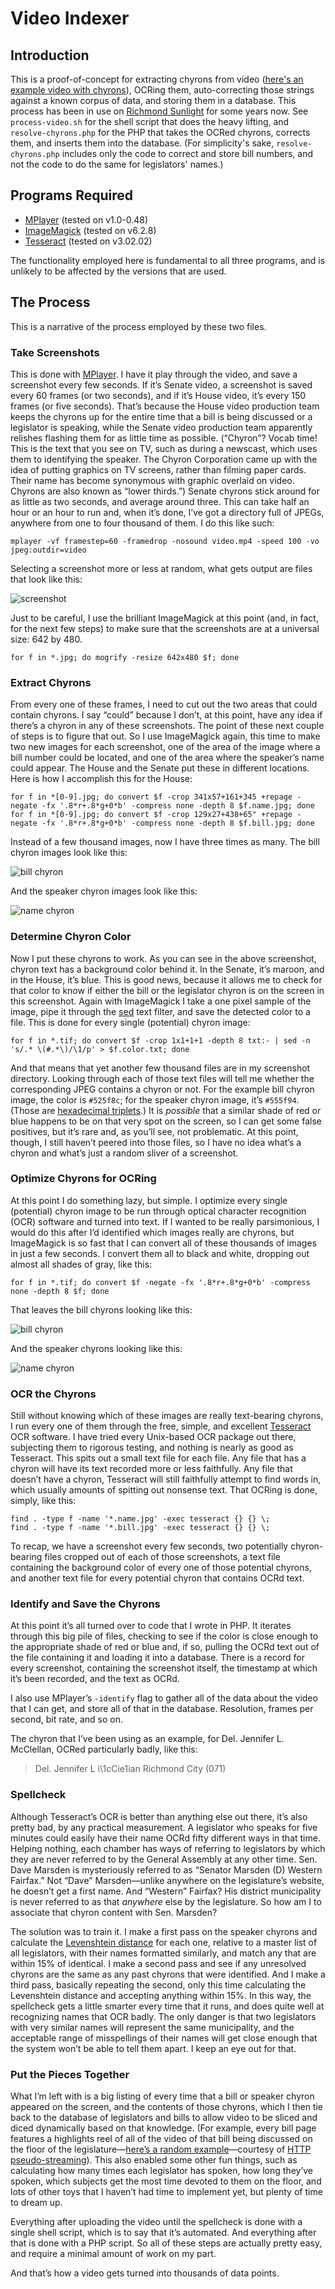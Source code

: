 # Video Indexer

## Introduction

This is a proof-of-concept for extracting chyrons from video ([here's an example video with chyrons](https://archive.org/details/senate20130121)), OCRing them, auto-correcting those strings against a known corpus of data, and storing them in a database. This process has been in use on [Richmond Sunlight](http://www.richmondsunlight.com/) for some years now. See `process-video.sh` for the shell script that does the heavy lifting, and `resolve-chyrons.php` for the PHP that takes the OCRed chyrons, corrects them, and inserts them into the database. (For simplicity's sake, `resolve-chyrons.php` includes only the code to correct and store bill numbers, and not the code to do the same for legislators' names.)

## Programs Required

* [MPlayer](http://www.mplayerhq.hu/) (tested on v1.0-0.48)
* [ImageMagick](http://www.imagemagick.org/) (tested on v6.2.8)
* [Tesseract](https://code.google.com/p/tesseract-ocr/) (tested on v3.02.02)

The functionality employed here is fundamental to all three programs, and is unlikely to be affected by the versions that are used.

## The Process

This is a narrative of the process employed by these two files.

### Take Screenshots

This is done with [MPlayer](http://www.mplayerhq.hu/). I have it play through the video, and save a screenshot every few seconds. If it’s Senate video, a screenshot is saved every 60 frames (or two seconds), and if it’s House video, it’s every 150 frames (or five seconds). That’s because the House video production team keeps the chyrons up for the entire time that a bill is being discussed or a legislator is speaking, while the Senate video production team apparently relishes flashing them for as little time as possible. (“Chyron”? Vocab time! This is the text that you see on TV, such as during a newscast, which uses them to identifying the speaker. The Chyron Corporation came up with the idea of putting graphics on TV screens, rather than filming paper cards. Their name has become synonymous with graphic overlaid on video. Chyrons are also known as “lower thirds.”) Senate chyrons stick around for as little as two seconds, and average around three. This can take half an hour or an hour to run and, when it’s done, I’ve got a directory full of JPEGs, anywhere from one to four thousand of them. I do this like such:

```
mplayer -vf framestep=60 -framedrop -nosound video.mp4 -speed 100 -vo jpeg:outdir=video
```

Selecting a screenshot more or less at random, what gets output are files that look like this:

![screenshot](http://waldo.jaquith.org/blog/wp-content/uploads/2011/02/screenshot.jpg)

Just to be careful, I use the brilliant ImageMagick at this point (and, in fact, for the next few steps) to make sure that the screenshots are at a universal size: 642 by 480.

```
for f in *.jpg; do mogrify -resize 642x480 $f; done
```

### Extract Chyrons

From every one of these frames, I need to cut out the two areas that could contain chyrons. I say “could” because I don’t, at this point, have any idea if there’s a chyron in any of these screenshots. The point of these next couple of steps is to figure that out. So I use ImageMagick again, this time to make two new images for each screenshot, one of the area of the image where a bill number could be located, and one of the area where the speaker’s name could appear. The House and the Senate put these in different locations. Here is how I accomplish this for the House:

```
for f in *[0-9].jpg; do convert $f -crop 341x57+161+345 +repage -negate -fx '.8*r+.8*g+0*b' -compress none -depth 8 $f.name.jpg; done
for f in *[0-9].jpg; do convert $f -crop 129x27+438+65" +repage -negate -fx '.8*r+.8*g+0*b' -compress none -depth 8 $f.bill.jpg; done
```

Instead of a few thousand images, now I have three times as many. The bill chyron images look like this:

![bill chyron](http://waldo.jaquith.org/blog/wp-content/uploads/2011/02/bill.gif)

And the speaker chyron images look like this:

![name chyron](http://waldo.jaquith.org/blog/wp-content/uploads/2011/02/name.gif)

### Determine Chyron Color

Now I put these chyrons to work. As you can see in the above screenshot, chyron text has a background color behind it. In the Senate, it’s maroon, and in the House, it’s blue. This is good news, because it allows me to check for that color to know if either the bill or the legislator chyron is on the screen in this screenshot. Again with ImageMagick I take a one pixel sample of the image, pipe it through the [sed](http://www.gnu.org/software/sed/) text filter, and save the detected color to a file. This is done for every single (potential) chyron image:

```
for f in *.tif; do convert $f -crop 1x1+1+1 -depth 8 txt:- | sed -n 's/.* \(#.*\)/\1/p' > $f.color.txt; done
```

And that means that yet another few thousand files are in my screenshot directory. Looking through each of those text files will tell me whether the corresponding JPEG contains a chyron or not. For the example bill chyron image, the color is `#525f8c`; for the speaker chyron image, it’s `#555f94`. (Those are [hexadecimal triplets](http://en.wikipedia.org/wiki/Web_colors#Hex_triplet).) It is *possible* that a similar shade of red or blue happens to be on that very spot on the screen, so I can get some false positives, but it’s rare and, as you’ll see, not problematic. At this point, though, I still haven’t peered into those files, so I have no idea what’s a chyron and what’s just a random sliver of a screenshot.

### Optimize Chyrons for OCRing

At this point I do something lazy, but simple. I optimize every single (potential) chyron image to be run through optical character recognition (OCR) software and turned into text. If I wanted to be really parsimonious, I would do this after I’d identified which images really are chyrons, but ImageMagick is so fast that I can convert all of these thousands of images in just a few seconds. I convert them all to black and white, dropping out almost all shades of gray, like this:

```
for f in *.tif; do convert $f -negate -fx '.8*r+.8*g+0*b' -compress none -depth 8 $f; done
```

That leaves the bill chyrons looking like this:

![bill chyron](http://waldo.jaquith.org/blog/wp-content/uploads/2011/02/bill-bw.jpg)

And the speaker chyrons looking like this:

![name chyron](http://waldo.jaquith.org/blog/wp-content/uploads/2011/02/name-bw.gif)

### OCR the Chyrons

Still without knowing which of these images are really text-bearing chyrons, I run every one of them through the free, simple, and excellent [Tesseract](http://code.google.com/p/tesseract-ocr/) OCR software. I have tried every Unix-based OCR package out there, subjecting them to rigorous testing, and nothing is nearly as good as Tesseract. This spits out a small text file for each file. Any file that has a chyron will have its text recorded more or less faithfully. Any file that doesn’t have a chyron, Tesseract will still faithfully attempt to find words in, which usually amounts of spitting out nonsense text. That OCRing is done, simply, like this:

```
find . -type f -name '*.name.jpg' -exec tesseract {} {} \;
find . -type f -name '*.bill.jpg' -exec tesseract {} {} \;
```

To recap, we have a screenshot every few seconds, two potentially chyron-bearing files cropped out of each of those screenshots, a text file containing the background color of every one of those potential chyrons, and another text file for every potential chyron that contains OCRd text.

### Identify and Save the Chyrons

At this point it’s all turned over to code that I wrote in PHP. It iterates through this big pile of files, checking to see if the color is close enough to the appropriate shade of red or blue and, if so, pulling the OCRd text out of the file containing it and loading it into a database. There is a record for every screenshot, containing the screenshot itself, the timestamp at which it’s been recorded, and the text as OCRd.

I also use MPlayer’s `-identify` flag to gather all of the data about the video that I can get, and store all of that in the database. Resolution, frames per second, bit rate, and so on.

The chyron that I’ve been using as an example, for Del. Jennifer L. McClellan, OCRed particularly badly, like this:

> Del. Jennifer L i\1cCie1ian
> Richmond City (071)

### Spellcheck

Although Tesseract’s OCR is better than anything else out there, it’s also pretty bad, by any practical measurement. A legislator who speaks for five minutes could easily have their name OCRd fifty different ways in that time. Helping nothing, each chamber has ways of referring to legislators by which they are never referred to by the General Assembly at any other time. Sen. Dave Marsden is mysteriously referred to as “Senator Marsden (D) Western Fairfax.” Not “Dave” Marsden—unlike anywhere on the legislature’s website, he doesn’t get a first name. And “Western” Fairfax? His district municipality is never referred to as that *anywhere* else by the legislature. So how am I to associate that chyron content with Sen. Marsden?

The solution was to train it. I make a first pass on the speaker chyrons and calculate the [Levenshtein distance](http://en.wikipedia.org/wiki/Levenshtein_distance) for each one, relative to a master list of all legislators, with their names formatted similarly, and match any that are within 15% of identical. I make a second pass and see if any unresolved chyrons are the same as any past chyrons that were identified. And I make a third pass, basically repeating the second, only this time calculating the Levenshtein distance and accepting anything within 15%. In this way, the spellcheck gets a little smarter every time that it runs, and does quite well at recognizing names that OCR badly. The only danger is that two legislators with very similar names will represent the same municipality, and the acceptable range of misspellings of their names will get close enough that the system won’t be able to tell them apart. I keep an eye out for that.

### Put the Pieces Together

What I’m left with is a big listing of every time that a bill or speaker chyron appeared on the screen, and the contents of those chyrons, which I then tie back to the database of legislators and bills to allow video to be sliced and diced dynamically based on that knowledge. (For example, every bill page features a highlights reel of all of the video of that bill being discussed on the floor of the legislature—[here’s a random example](http://www.richmondsunlight.com/bill/2011/hb1428/#video)—courtesy of [HTTP pseudo-streaming](http://www.longtailvideo.com/support/jw-player/jw-player-for-flash-v5/12534/video-delivery-http-pseudo-streaming)). This also enabled some other fun things, such as calculating how many times each legislator has spoken, how long they’ve spoken, which subjects get the most time devoted to them on the floor, and lots of other toys that I haven’t had time to implement yet, but plenty of time to dream up.

Everything after uploading the video until the spellcheck is done with a single shell script, which is to say that it’s automated. And everything after that is done with a PHP script. So all of these steps are actually pretty easy, and require a minimal amount of work on my part.

And that’s how a video gets turned into thousands of data points.
